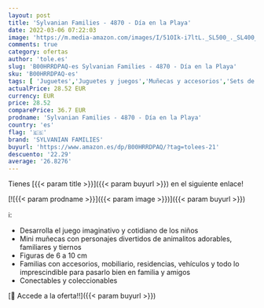 ```yaml
---
layout: post
title: 'Sylvanian Families - 4870 - Día en la Playa'
date: 2022-03-06 07:22:03
image: 'https://m.media-amazon.com/images/I/51OIk-i7ltL._SL500_._SL400_.jpg'
comments: true
category: ofertas
author: 'tole.es'
slug: 'B00HRRDPAQ-es Sylvanian Families - 4870 - Día en la Playa'
sku: 'B00HRRDPAQ-es'
tags: [ 'Juguetes','Juguetes y juegos','Muñecas y accesorios','Sets de accesorios','families','sylvanian','sylvanian families', ]
actualPrice: 28.52 EUR
currency: EUR
price: 28.52
comparePrice: 36.7 EUR
prodname: 'Sylvanian Families - 4870 - Día en la Playa'
country: 'es'
flag: '🇪🇸'
brand: 'SYLVANIAN FAMILIES'
buyurl: 'https://www.amazon.es/dp/B00HRRDPAQ/?tag=tolees-21'
descuento: '22.29'
average: '26.8276'
---
```


Tienes [{{< param title >}}]({{< param buyurl >}}) en el siguiente enlace!

[![{{< param prodname >}}]({{< param image >}})]({{< param buyurl >}})

ℹ️:

- Desarrolla el juego imaginativo y cotidiano de los niños
- Mini muñecas con personajes divertidos de animalitos adorables, familiares y tiernos
- Figuras de 6 a 10 cm
- Familias con accesorios, mobiliario, residencias, vehículos y todo lo imprescindible para pasarlo bien en familia y amigos
- Conectables y coleccionables

[🛒 Accede a la oferta!!]({{< param buyurl >}})
